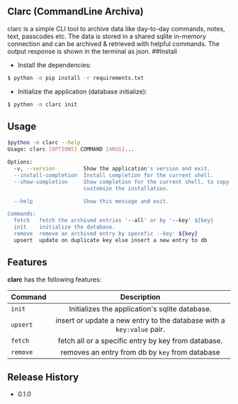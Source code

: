 ## Clarc (CommandLine Archiva)

clarc is a simple CLI tool to archive data like day-to-day commands, notes, text, passcodes etc.
The data is stored in a shared sqlite in-memory connection and can be archived & retrieved with helpful commands.
The output response is shown in the terminal as json.
##Install
* Install the dependencies:
```sh
$ python -m pip install -r requirements.txt
```
* Initialize the application (database initialize):
```sh
$ python -m clarc init
```

## Usage
```sh
$python -m clarc --help
Usage: clarc [OPTIONS] COMMAND [ARGS]...

Options:
  -v, --version         Show the application's version and exit.
  --install-completion  Install completion for the current shell.
  --show-completion     Show completion for the current shell, to copy it or
                        customize the installation.

  --help                Show this message and exit.

Commands:
  fetch   fetch the archived entries '--all' or by '--key' ${key}
  init    initialize the database.
  remove  remove an archived entry by specefic --key' ${key}
  upsert  update on duplicate key else insert a new entry to db
```

## Features
**clarc** has the following features:

| Command    | Description      |
| :------------ |   :---:       | 
| `init`        | Initializes the application's sqlite database.| 
| `upsert`         | insert or update a new entry to the database with a `key:value` pair.         | 
| `fetch`         | fetch all or a specific entry by key from database.         | 
| `remove`         | removes an entry from db by `key` from database         | 

## Release History
- 0.1.0
